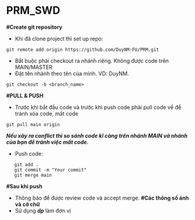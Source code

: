# PRM_SWD

**#Create git repository**
 - Khi đã clone project thì set up repo:
```
git remote add origin https://github.com/DuyNM-FU/PRM.git
```
 - Bắt buộc phải checkout ra nhánh riêng. Không được code trên MAIN/MASTER
 - Đặt tên nhánh theo tên của mình. VD: DuyNM.
```
git checkout -b <branch_name>
```
**#PULL & PUSH**
- Trước khi bắt đầu code và trước khi push code phải pull code về để tránh xóa code, mất code
 ```
git pull main origin
```
___Nếu xảy ra conflict thì so sánh code kĩ càng trên nhánh MAIN và nhánh của bạn để tránh việc mất code.___
 - Push code:
 ```
    git add .
    git commit -m "Your commit"
    git merge main
```
**#Sau khi push**
- Thông báo để được review code và accept merge.
**#Các thông số ảnh và cỡ chữ**
- Sử dụng ***dp*** làm đơn vị
